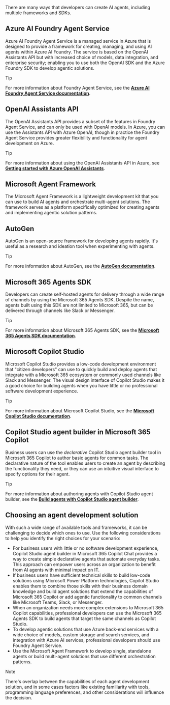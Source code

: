 There are many ways that developers can create AI agents, including multiple frameworks and SDKs.

## Azure AI Foundry Agent Service

Azure AI Foundry Agent Service is a managed service in Azure that is designed to provide a framework for creating, managing, and using AI agents within Azure AI Foundry. The service is based on the OpenAI Assistants API but with increased choice of models, data integration, and enterprise security; enabling you to use both the OpenAI SDK and the Azure Foundry SDK to develop agentic solutions.

> [!TIP]
> For more information about Foundry Agent Service, see the **[Azure AI Foundry Agent Service documentation](/azure/ai-services/agents/)**.

## OpenAI Assistants API

The OpenAI Assistants API provides a subset of the features in Foundry Agent Service, and can only be used with OpenAI models. In Azure, you can use the Assistants API with Azure OpenAI, though in practice the Foundry Agent Service provides greater flexibility and functionality for agent development on Azure.

> [!TIP]
> For more information about using the OpenAI Assistants API in Azure, see **[Getting started with Azure OpenAI Assistants](/azure/ai-services/openai/how-to/assistant)**.

## Microsoft Agent Framework

The Microsoft Agent Framework is a lightweight development kit that you can use to build AI agents and orchestrate multi-agent solutions. The framework serves as a platform specifically optimized for creating agents and implementing agentic solution patterns.

## AutoGen

AutoGen is an open-source framework for developing agents rapidly. It's useful as a research and ideation tool when experimenting with agents.

> [!TIP]
> For more information about AutoGen, see the **[AutoGen documentation](https://microsoft.github.io/autogen/stable/index.html)**.

## Microsoft 365 Agents SDK

Developers can create self-hosted agents for delivery through a wide range of channels by using the Microsoft 365 Agents SDK. Despite the name, agents built using this SDK are not limited to Microsoft 365, but can be delivered through channels like Slack or Messenger.

> [!TIP]
> For more information about Microsoft 365 Agents SDK, see the **[Microsoft 365 Agents SDK documentation](/microsoft-365/agents-sdk/)**.

## Microsoft Copilot Studio

Microsoft Copilot Studio provides a low-code development environment that "citizen developers" can use to quickly build and deploy agents that integrate with a Microsoft 365 ecosystem or commonly used channels like Slack and Messenger. The visual design interface of Copilot Studio makes it a good choice for building agents when you have little or no professional software development experience.

> [!TIP]
> For more information about Microsoft Copilot Studio, see the **[Microsoft Copilot Studio documentation](/microsoft-copilot-studio/)**.

## Copilot Studio agent builder in Microsoft 365 Copilot

Business users can use the *declarative* Copilot Studio agent builder tool in Microsoft 365 Copilot to author basic agents for common tasks. The declarative nature of the tool enables users to create an agent by describing the functionality they need, or they can use an intuitive visual interface to specify options for their agent.

> [!TIP]
> For more information about authoring agents with Copilot Studio agent builder, see the **[Build agents with Copilot Studio agent builder](/microsoft-365-copilot/extensibility/copilot-studio-agent-builder-build)**.

## Choosing an agent development solution

With such a wide range of available tools and frameworks, it can be challenging to decide which ones to use. Use the following considerations to help you identify the right choices for your scenario:

- For business users with little or no software development experience, Copilot Studio agent builder in Microsoft 365 Copilot Chat provides a way to create simple declarative agents that automate everyday tasks. This approach can empower users across an organization to benefit from AI agents with minimal impact on IT.
- If business users have sufficient technical skills to build low-code solutions using Microsoft Power Platform technologies, Copilot Studio enables them to combine those skills with their business domain knowledge and build agent solutions that extend the capabilities of Microsoft 365 Copilot or add agentic functionality to common channels like Microsoft Teams, Slack, or Messenger.
- When an organization needs more complex extensions to Microsoft 365 Copilot capabilities, professional developers can use the Microsoft 365 Agents SDK to build agents that target the same channels as Copilot Studio.
- To develop agentic solutions that use Azure back-end services with a wide choice of models, custom storage and search services, and integration with Azure AI services, professional developers should use Foundry Agent Service.
- Use the Microsoft Agent Framework to develop single, standalone agents or build multi-agent solutions that use different orchestration patterns.

> [!NOTE]
> There's overlap between the capabilities of each agent development solution, and in some cases factors like existing familiarity with tools, programming language preferences, and other considerations will influence the decision.
